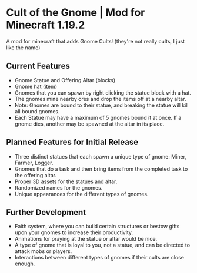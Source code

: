 # Cult of the Gnome | Mod for Minecraft 1.19.2 
A mod for minecraft that adds Gnome Cults! 
(they're not really cults, I just like the name)

## Current Features

- Gnome Statue and Offering Altar (blocks)
- Gnome hat (item)
- Gnomes that you can spawn by right clicking the statue block with a hat.
- The gnomes mine nearby ores and drop the items off at a nearby altar.
- Note: Gnomes are bound to their statue, and breaking the statue will kill all bound gnomes.
- Each Statue may have a maximum of 5 gnomes bound it at once. If a gnome dies, another may be spawned at the altar in its place.
## Planned Features for Initial Release

- Three distinct statues that each spawn a unique type of gnome: Miner, Farmer, Logger.
- Gnomes that do a task and then bring items from the completed task to the offering altar.
- Proper 3D assets for the statues and altar.
- Randomized names for the gnomes.
- Unique appearances for the different types of gnomes.

## Further Development

- Faith system, where you can build certain structures or bestow gifts upon your gnomes to increase their productivity.
- Animations for praying at the statue or altar would be nice.
- A type of gnome that is loyal to you, not a statue, and can be directed to attack mobs or players.
- Interactions between different types of gnomes if their cults are close enough.
